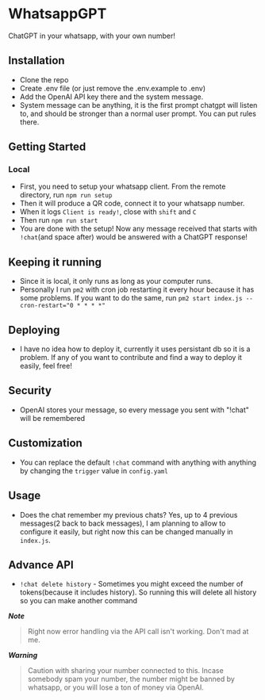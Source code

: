 # WhatsappGPT
ChatGPT in your whatsapp, with your own number!

## Installation
- Clone the repo
- Create .env file (or just remove the .env.example to .env)
- Add the OpenAI API key there and the system message.
- System message can be anything, it is the first prompt chatgpt will listen to, and should be stronger than a normal user prompt. You can put rules there.

## Getting Started

### Local
- First, you need to setup your whatsapp client. From the remote directory, run `npm run setup`
- Then it will produce a QR code, connect it to your whatsapp number.
- When it logs `Client is ready!`, close with `shift` and `C`
- Then run `npm run start`
- You are done with the setup! Now any message received that starts with `!chat`(and space after) would be answered with a ChatGPT response!


## Keeping it running
- Since it is local, it only runs as long as your computer runs.
- Personally I run `pm2` with cron job restarting it every hour because it has some problems. If you want to do the same, run `pm2 start index.js --cron-restart="0 * * * *"`

## Deploying
- I have no idea how to deploy it, currently it uses persistant db so it is a problem. If any of you want to contribute and find a way to deploy it easily, feel free!

## Security
- OpenAI stores your message, so every message you sent with "!chat" will be remembered

## Customization
- You can replace the default `!chat` command with anything with anything by changing the `trigger` value in `config.yaml`

## Usage
- Does the chat remember my previous chats? Yes, up to 4 previous messages(2 back to back messages), I am planning to allow to configure it easily, but right now this can be changed manually in `index.js`.

## Advance API
- `!chat delete history` - Sometimes you might exceed the number of tokens(because it includes history). So running this will delete all history so you can make another command

***Note***
> Right now error handling via the API call isn't working. Don't mad at me.

***Warning***
> Caution with sharing your number connected to this. Incase somebody spam your number, the number might be banned by whatsapp, or you will lose a ton of money via OpenAI.